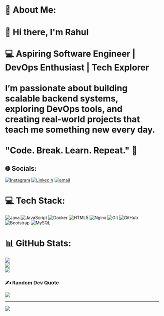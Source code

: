 # 💫 About Me:
# 👋 Hi there, I'm Rahul<br><br> 💻 Aspiring Software Engineer | DevOps Enthusiast | Tech Explorer<br><br>I’m passionate about building scalable backend systems, exploring DevOps tools, and creating real-world projects that teach me something new every day.<br><br> "Code. Break. Learn. Repeat." 🚀<br>

## 🌐 Socials:
[![Instagram]([https://img.shields.io/badge/Instagram-%23E4405F.svg?logo=Instagram&logoColor=white)](https://instagram.com/https://www.instagram.com/racha_rahul/](https://www.instagram.com/racha_rahul?igsh=MW9sMjhqOGR4YmZvNA==)) [![LinkedIn](https://img.shields.io/badge/LinkedIn-%230077B5.svg?logo=linkedin&logoColor=white)](https://linkedin.com/in/https://www.linkedin.com/in/racha-rahul-vadlakunta-600814152/) [![email](https://img.shields.io/badge/Email-D14836?logo=gmail&logoColor=white)](mailto:racharahul456@gmail.com) 

# 💻 Tech Stack:
![Java](https://img.shields.io/badge/java-%23ED8B00.svg?style=for-the-badge&logo=openjdk&logoColor=white) ![JavaScript](https://img.shields.io/badge/javascript-%23323330.svg?style=for-the-badge&logo=javascript&logoColor=%23F7DF1E) ![Docker](https://img.shields.io/badge/docker-%230db7ed.svg?style=for-the-badge&logo=docker&logoColor=white) ![HTML5](https://img.shields.io/badge/html5-%23E34F26.svg?style=for-the-badge&logo=html5&logoColor=white) ![Nginx](https://img.shields.io/badge/nginx-%23009639.svg?style=for-the-badge&logo=nginx&logoColor=white) ![Git](https://img.shields.io/badge/git-%23F05033.svg?style=for-the-badge&logo=git&logoColor=white) ![GitHub](https://img.shields.io/badge/github-%23121011.svg?style=for-the-badge&logo=github&logoColor=white) ![Bootstrap](https://img.shields.io/badge/bootstrap-%238511FA.svg?style=for-the-badge&logo=bootstrap&logoColor=white) ![MySQL](https://img.shields.io/badge/mysql-4479A1.svg?style=for-the-badge&logo=mysql&logoColor=white)
# 📊 GitHub Stats:
![](https://github-readme-stats.vercel.app/api?username=racharahul&theme=radical&hide_border=false&include_all_commits=false&count_private=false)<br/>
![](https://nirzak-streak-stats.vercel.app/?user=racharahul&theme=radical&hide_border=false)<br/>
![](https://github-readme-stats.vercel.app/api/top-langs/?username=racharahul&theme=radical&hide_border=false&include_all_commits=false&count_private=false&layout=compact)

### ✍️ Random Dev Quote
![](https://quotes-github-readme.vercel.app/api?type=horizontal&theme=radical)

---
[![](https://visitcount.itsvg.in/api?id=racharahul&icon=0&color=0)](https://visitcount.itsvg.in)

<!-- Proudly created with GPRM ( https://gprm.itsvg.in ) -->
